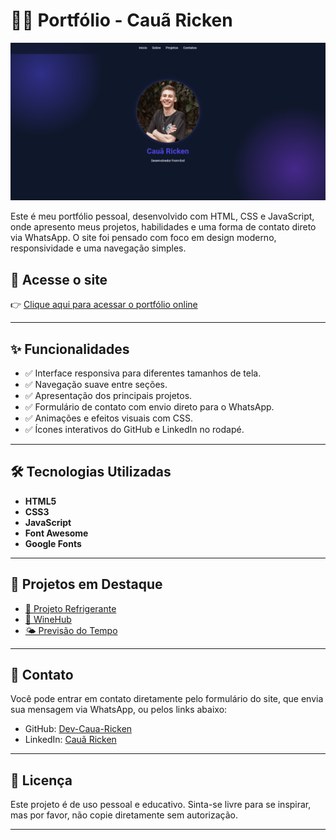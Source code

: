 # 🧑‍💻 Portfólio - Cauã Ricken

![Preview do Portfólio](imagens/img-portifolio.png)

Este é meu portfólio pessoal, desenvolvido com HTML, CSS e JavaScript, onde apresento meus projetos, habilidades e uma forma de contato direto via WhatsApp. O site foi pensado com foco em design moderno, responsividade e uma navegação simples.

## 🔗 Acesse o site

👉 [Clique aqui para acessar o portfólio online](https://dev-caua-ricken.github.io/)

---

## ✨ Funcionalidades

- ✅ Interface responsiva para diferentes tamanhos de tela.
- ✅ Navegação suave entre seções.
- ✅ Apresentação dos principais projetos.
- ✅ Formulário de contato com envio direto para o WhatsApp.
- ✅ Animações e efeitos visuais com CSS.
- ✅ Ícones interativos do GitHub e LinkedIn no rodapé.

---

## 🛠 Tecnologias Utilizadas

- **HTML5**
- **CSS3**
- **JavaScript**
- **Font Awesome**
- **Google Fonts**

---

## 💼 Projetos em Destaque

- [🥤 Projeto Refrigerante](https://dev-caua-ricken.github.io/refrigerante/)
- [🍷 WineHub](https://dev-caua-ricken.github.io/WineHub/)
- [🌤 Previsão do Tempo](https://dev-caua-ricken.github.io/weather/)

---

## 📱 Contato

Você pode entrar em contato diretamente pelo formulário do site, que envia sua mensagem via WhatsApp, ou pelos links abaixo:

- GitHub: [Dev-Caua-Ricken](https://github.com/Dev-Caua-Ricken)
- LinkedIn: [Cauã Ricken](https://www.linkedin.com/in/cauã-ricken-983b28318/)

---

## 📃 Licença

Este projeto é de uso pessoal e educativo. Sinta-se livre para se inspirar, mas por favor, não copie diretamente sem autorização.

---
